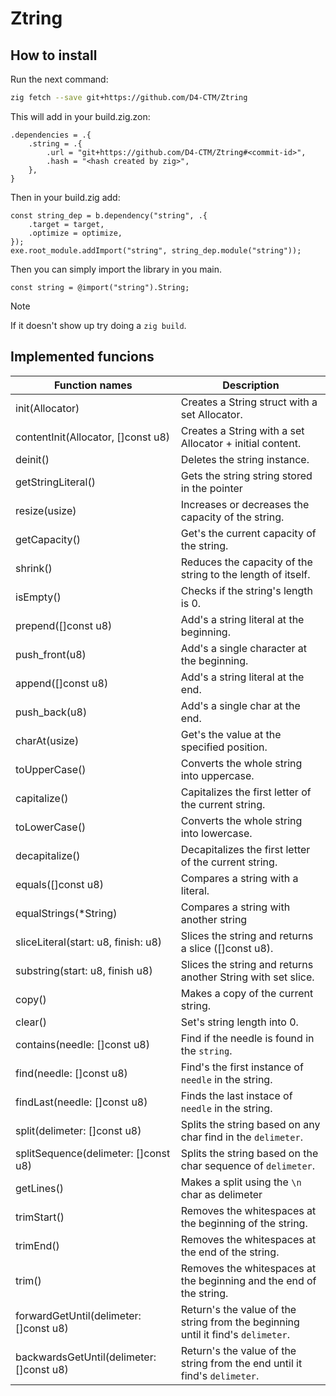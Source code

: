 # Ztring

## How to install

Run the next command:
```bash
zig fetch --save git+https://github.com/D4-CTM/Ztring
```

This will add in your build.zig.zon:
```zig
.dependencies = .{ 
    .string = .{
        .url = "git+https://github.com/D4-CTM/Ztring#<commit-id>",
        .hash = "<hash created by zig>",
    },
}
```

Then in your build.zig add:
```zig
const string_dep = b.dependency("string", .{
    .target = target,
    .optimize = optimize,
});
exe.root_module.addImport("string", string_dep.module("string"));
```

Then you can simply import the library in you main.
```zig
const string = @import("string").String;
```

> [!NOTE]
> If it doesn't show up try doing a ``zig build``.

## Implemented funcions

| Function names | Description |
| -------------- | --------------- |
| init(Allocator)  | Creates a String struct with a set Allocator. |
| contentInit(Allocator, []const u8)| Creates a String with a set Allocator + initial content. |
| deinit() | Deletes the string instance. |
| getStringLiteral() | Gets the string string stored in the pointer |
| resize(usize) | Increases or decreases the capacity of the string.  |
| getCapacity() | Get's the current capacity of the string. |
| shrink() | Reduces the capacity of the string to the length of itself. |
| isEmpty() | Checks if the string's length is 0. |
| prepend([]const u8) | Add's a string literal at the beginning. |
| push_front(u8) | Add's a single character at the beginning. |
| append([]const u8) | Add's a string literal at the end. |
| push_back(u8) | Add's a single char at the end. |
| charAt(usize) | Get's the value at the specified position. |
| toUpperCase() | Converts the whole string into uppercase. |
| capitalize() | Capitalizes the first letter of the current string. |
| toLowerCase() | Converts the whole string into lowercase. |
| decapitalize() | Decapitalizes the first letter of the current string. |
| equals([]const u8) | Compares a string with a literal. |
| equalStrings(*String) | Compares a string with another string |
| sliceLiteral(start: u8, finish: u8) | Slices the string and returns a slice ([]const u8).
| substring(start: u8, finish u8) | Slices the string and returns another String with set slice. |
| copy() | Makes a copy of the current string. |
| clear() | Set's string length into 0. |
| contains(needle: []const u8) | Find if the needle is found in the `string`. |
| find(needle: []const u8) | Find's the first instance of `needle` in the string. |
| findLast(needle: []const u8) | Finds the last instace of `needle` in the string. |
| split(delimeter: []const u8) | Splits the string based on any char find in the `delimeter`. |
| splitSequence(delimeter: []const u8) | Splits the string based on the char sequence of `delimeter`. |
| getLines() | Makes a split using the `\n` char as delimeter |
| trimStart() | Removes the whitespaces at the beginning of the string. |
| trimEnd() | Removes the whitespaces at the end of the string. |
| trim() | Removes the whitespaces at the beginning and the end of the string. |
| forwardGetUntil(delimeter: []const u8) | Return's the value of the string from the beginning until it find's `delimeter`. |
| backwardsGetUntil(delimeter: []const u8) | Return's the value of the string from the end until it find's `delimeter`. |

